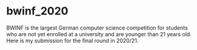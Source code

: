 # bwinf_2020
BWINF is the largest German computer science competition for students who are not yet enrolled at a university and are younger than 21 years old. Here is my submission for the final round in 2020/21.
